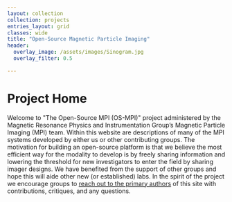 ```yaml
---
layout: collection
collection: projects
entries_layout: grid
classes: wide
title: "Open-Source Magnetic Particle Imaging"
header:
  overlay_image: /assets/images/Sinogram.jpg
  overlay_filter: 0.5

---
```

# Project Home
Welcome to "The Open-Source MPI (OS-MPI)" project administered by the Magnetic Resonance Physics and Instrumentation Group’s Magnetic Particle Imaging (MPI) team. Within this website are descriptions of many of the MPI systems developed by either us or other contributing groups. The motivation for building an open-source platform is that we believe the most efficient way for the modality to develop is by freely sharing information and lowering the threshold for new investigators to enter the field by sharing imager designs. We have benefited from the support of other groups and hope this will aide other new (or established) labs. In the spirit of the project we encourage groups to [reach out to the primary authors](/contact) of this site with contributions, critiques, and any questions.


